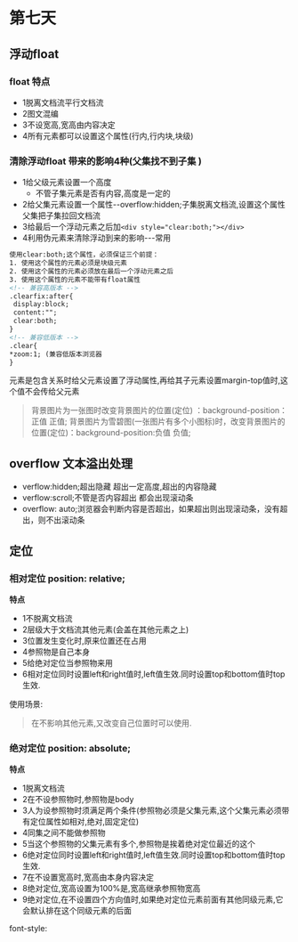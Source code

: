 # 第七天
## 浮动float
### float 特点
- 1脱离文档流平行文档流
- 2图文混编
- 3不设宽高,宽高由内容决定
- 4所有元素都可以设置这个属性(行内,行内块,块级)

### 清除浮动float 带来的影响4种(父集找不到子集 )
- 1给父级元素设置一个高度
    - 不管子集元素是否有内容,高度是一定的
- 2给父集元素设置一个属性--overflow:hidden;子集脱离文档流,设置这个属性父集把子集拉回文档流
- 3给最后一个浮动元素之后加`<div style="clear:both;"></div>`
- 4利用伪元素来清除浮动到来的影响---常用

``` html
使用clear:both;这个属性，必须保证三个前提：
1. 使用这个属性的元素必须是块级元素
2. 使用这个属性的元素必须放在最后一个浮动元素之后
3. 使用这个属性的元素不能带有float属性
<!-- 兼容高版本 -->
.clearfix:after{
 display:block;
 content:"";
 clear:both;
}
<!-- 兼容低版本 -->
.clear{
*zoom:1; (兼容低版本浏览器
}
```

元素是包含关系时给父元素设置了浮动属性,再给其子元素设置margin-top值时,这个值不会传给父元素
> 背景图片为一张图时改变背景图片的位置(定位) ：background-position：正值 正值;
> 背景图片为雪碧图(一张图片有多个小图标)时，改变背景图片的位置(定位)：background-position:负值 负值;

## overflow 文本溢出处理
- verflow:hidden;超出隐藏 超出一定高度,超出的内容隐藏
- verflow:scroll;不管是否内容超出 都会出现滚动条
- overflow: auto;浏览器会判断内容是否超出，如果超出则出现滚动条，没有超出，则不出滚动条

##  定位
### 相对定位 position: relative;
**特点**
- 1不脱离文档流
- 2层级大于文档流其他元素(会盖在其他元素之上)
- 3位置发生变化时,原来位置还在占用
- 4参照物是自己本身
- 5给绝对定位当参照物来用
- 6相对定位同时设置left和right值时,left值生效.同时设置top和bottom值时top生效.

使用场景:
> 在不影响其他元素,又改变自己位置时可以使用.

### 绝对定位  position: absolute;
**特点**
- 1脱离文档流
- 2在不设参照物时,参照物是body
- 3人为设参照物时须满足两个条件(参照物必须是父集元素,这个父集元素必须带有定位属性如相对,绝对,固定定位)
- 4同集之间不能做参照物
- 5当这个参照物的父集元素有多个,参照物是挨着绝对定位最近的这个
- 6绝对定位同时设置left和right值时,left值生效.同时设置top和bottom值时top生效.
- 7在不设置宽高时,宽高由本身内容决定
- 8绝对定位,宽高设置为100%是,宽高继承参照物宽高
- 9绝对定位,在不设置四个方向值时,如果绝对定位元素前面有其他同级元素,它会默认排在这个同级元素的后面

font-style:
